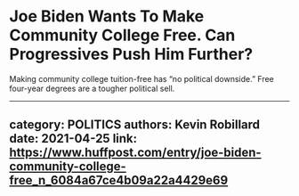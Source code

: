 # Joe Biden Wants To Make Community College Free. Can Progressives Push Him Further?

Making community college tuition-free has “no political downside.” Free four-year degrees are a tougher political sell.

---
category: POLITICS
authors: Kevin Robillard
date: 2021-04-25
link: https://www.huffpost.com/entry/joe-biden-community-college-free_n_6084a67ce4b09a22a4429e69
---
